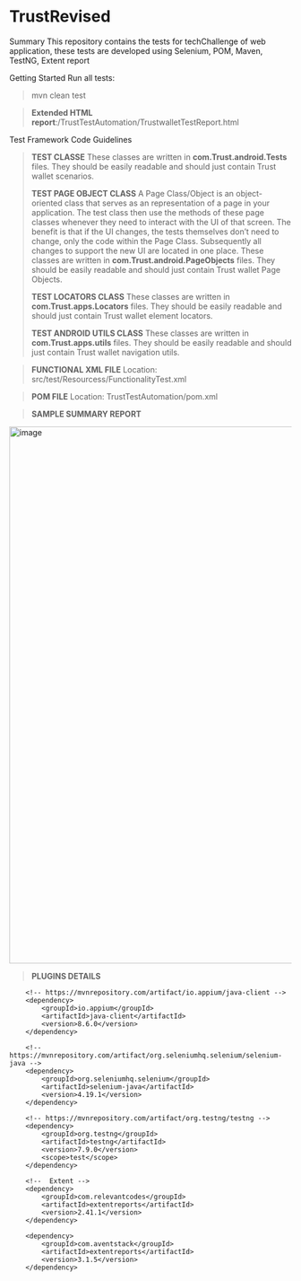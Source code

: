 # TrustRevised
Summary
This repository contains the tests for techChallenge of web application, these tests are developed using Selenium, POM, Maven, TestNG, Extent report

Getting Started
Run all tests:
> mvn clean test

> **Extended HTML report**:/TrustTestAutomation/TrustwalletTestReport.html

Test Framework Code Guidelines
> **TEST CLASSE**
These classes are written in **com.Trust.android.Tests** files. They should be easily readable and should just contain Trust wallet scenarios.
> 
> **TEST PAGE OBJECT CLASS**
A Page Class/Object is an object-oriented class that serves as an representation of a page in your application. The test class then use the methods of these page classes whenever they need to interact with the UI of that screen. The benefit is that if the UI changes, the tests themselves don’t need to change, only the code within the Page Class. Subsequently all changes to support the new UI are located in one place.
These classes are written in **com.Trust.android.PageObjects** files. They should be easily readable and should just contain Trust wallet Page Objects.
> 
> **TEST LOCATORS CLASS**
These classes are written in **com.Trust.apps.Locators** files. They should be easily readable and should just contain Trust wallet element locators.
> 
> **TEST ANDROID UTILS CLASS**
These classes are written in **com.Trust.apps.utils** files. They should be easily readable and should just contain Trust wallet navigation utils.

> **FUNCTIONAL XML FILE**
Location: src/test/Resourcess/FunctionalityTest.xml

> **POM FILE**
Location: TrustTestAutomation/pom.xml

> **SAMPLE SUMMARY REPORT**

<img width="957" alt="image" src="https://github.com/saurabh234kumar/TrustRevised/assets/74293017/dc45de82-7427-4fb0-b420-3715ab64c051">

> **PLUGINS DETAILS**
<dependencies>

		<!-- https://mvnrepository.com/artifact/io.appium/java-client -->
		<dependency>
			<groupId>io.appium</groupId>
			<artifactId>java-client</artifactId>
			<version>8.6.0</version>
		</dependency>

		<!-- https://mvnrepository.com/artifact/org.seleniumhq.selenium/selenium-java -->
		<dependency>
			<groupId>org.seleniumhq.selenium</groupId>
			<artifactId>selenium-java</artifactId>
			<version>4.19.1</version>
		</dependency>

		<!-- https://mvnrepository.com/artifact/org.testng/testng -->
		<dependency>
			<groupId>org.testng</groupId>
			<artifactId>testng</artifactId>
			<version>7.9.0</version>
			<scope>test</scope>
		</dependency>
		
		<!--  Extent -->
		<dependency>
			<groupId>com.relevantcodes</groupId>
			<artifactId>extentreports</artifactId>
			<version>2.41.1</version>
		</dependency>
		
		<dependency>
			<groupId>com.aventstack</groupId>
			<artifactId>extentreports</artifactId>
			<version>3.1.5</version>
		</dependency>
		
